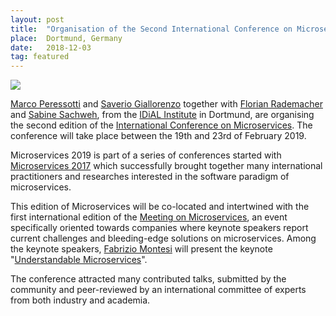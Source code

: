 ```yaml
---
layout: post
title:  "Organisation of the Second International Conference on Microservices"
place:  Dortmund, Germany
date:   2018-12-03
tag: featured
---
```

<img class="img-fluid mx-auto d-block" src="/images/posts/microservices2019.jpg">

[Marco Peressotti](/people.html#mp) and [Saverio Giallorenzo](/people.html#sg) together with [Florian Rademacher](http://seelab.fh-dortmund.de/index.php?id=35) and [Sabine Sachweh](http://seelab.fh-dortmund.de/index.php?id=13&L=0), from the [IDiAL Institute](https://www.fh-dortmund.de/de/idial/index.php) in Dortmund, are organising the second edition of the [International Conference on Microservices](http://conf-micro.services/2019). The conference will take place between the 19th and 23rd of February 2019.

<!--more-->

Microservices 2019 is part of a series of conferences started with [Microservices 2017](/news/2017-10-30-Microservices_Conference.html) which successfully brought together many international practitioners and researches interested in the software paradigm of microservices. 

This edition of Microservices will be co-located and intertwined with the first international edition of the [Meeting on Microservices](http://www.italianasoftware.com/mom2016_eng.html), an event specifically oriented towards companies where keynote speakers report current challenges and bleeding-edge solutions on microservices. Among the keynote speakers, [Fabrizio Montesi](/people.html#fm) will present the keynote "[Understandable Microservices](https://conf-micro.services/2019/keynotes/#understandable-microservices)".

The conference attracted many contributed talks, submitted by the community and peer-reviewed by an international committee of experts from both industry and academia.